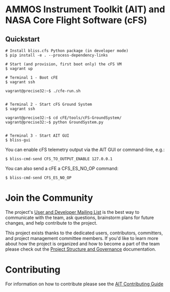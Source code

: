 # AMMOS Instrument Toolkit (AIT) and NASA Core Flight Software (cFS)

## Quickstart

    # Install bliss.cfs Python package (in developer mode)
    $ pip install -e . --process-dependency-links

    # Start (and provision, first boot only) the cFS VM
    $ vagrant up

    # Terminal 1 - Boot cFE
    $ vagrant ssh

    vagrant@precise32:~$ ./cfe-run.sh


    # Terminal 2 - Start cFS Ground System
    $ vagrant ssh

    vagrant@precise32:~$ cd cFE/tools/cFS-GroundSystem/
    vagrant@precise32:~$ python GroundSystem.py


    # Terminal 3 - Start AIT GUI
    $ bliss-gui

You can enable cFS telemetry output via the AIT GUI or command-line,
e.g.:

    $ bliss-cmd-send CFS_TO_OUTPUT_ENABLE 127.0.0.1

You can also send a cFE a CFS_ES_NO_OP command:

    $ bliss-cmd-send CFS_ES_NO_OP


# Join the Community

The project's [User and Developer Mailing List](https://groups.google.com/forum/#!forum/ait-dev>) is the best way to communicate with the team, ask questions, brainstorm plans for future changes, and help contribute to the project.

This project exists thanks to the dedicated users, contributors, committers, and project management committee members. If you'd like to learn more about how the project is organized and how to become a part of the team please check out the [Project Structure and Governance](https://github.com/NASA-AMMOS/AIT-Core/wiki/Project-Structure-and-Governance>) documentation.

# Contributing

For information on how to contribute please see the [AIT Contributing Guide](https://github.com/NASA-AMMOS/AIT-Core/wiki/Contributing>)
